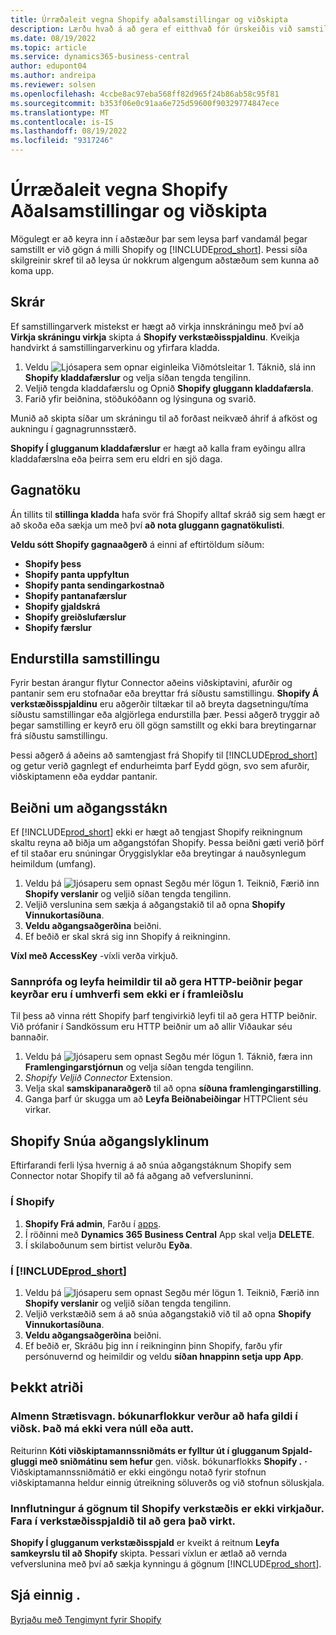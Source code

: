 ```yaml
---
title: Úrræðaleit vegna Shopify aðalsamstillingar og viðskipta
description: Lærðu hvað á að gera ef eitthvað fór úrskeiðis við samstillingu gagna á milli Shopify og Viðskiptamiðst
ms.date: 08/19/2022
ms.topic: article
ms.service: dynamics365-business-central
author: edupont04
ms.author: andreipa
ms.reviewer: solsen
ms.openlocfilehash: 4ccbe8ac97eba568ff82d965f24b86ab58c95f81
ms.sourcegitcommit: b353f06e0c91aa6e725d59600f90329774847ece
ms.translationtype: MT
ms.contentlocale: is-IS
ms.lasthandoff: 08/19/2022
ms.locfileid: "9317246"
---
```

# <a name="troubleshooting-the-shopify-and-business-central-synchronization"></a>Úrræðaleit vegna Shopify Aðalsamstillingar og viðskipta

Mögulegt er að keyra inn í aðstæður þar sem leysa þarf vandamál þegar samstillt er við gögn á milli Shopify og [!INCLUDE[prod_short](../includes/prod_short.md)]. Þessi síða skilgreinir skref til að leysa úr nokkrum algengum aðstæðum sem kunna að koma upp.

## <a name="logs"></a>Skrár

Ef samstillingarverk mistekst er hægt að virkja innskráningu með því að **Virkja skráningu virkja** skipta á **Shopify verkstæðisspjaldinu**. Kveikja handvirkt á samstillingarverkinu og yfirfara kladda.

1. Veldu ![Ljósapera sem opnar eiginleika Viðmótsleitar 1.](../media/ui-search/search_small.png "Segðu mér hvað þú vilt gera") Táknið, slá inn **Shopify kladdafærslur** og velja síðan tengda tengilinn.
2. Veljið tengda kladdafærslu og Opnið **Shopify gluggann kladdafærsla**.
3. Farið yfir beiðnina, stöðukóðann og lýsinguna og svarið.

Munið að skipta síðar um skráningu til að forðast neikvæð áhrif á afköst og aukningu í gagnagrunnsstærð.

**Shopify Í glugganum kladdafærslur** er hægt að kalla fram eyðingu allra kladdafærslna eða þeirra sem eru eldri en sjö daga.

## <a name="data-capture"></a>Gagnatöku

Án tillits til **stillinga kladda** hafa svör frá Shopify alltaf skráð sig sem hægt er að skoða eða sækja um með því **að nota gluggann gagnatökulisti**.

**Veldu sótt Shopify gagnaaðgerð** á einni af eftirtöldum síðum:

- **Shopify þess**
- **Shopify panta uppfyltun**
- **Shopify panta sendingarkostnað**
- **Shopify pantanafærslur**
- **Shopify gjaldskrá**
- **Shopify greiðslufærslur**
- **Shopify færslur**

## <a name="reset-sync"></a>Endurstilla samstillingu

Fyrir bestan árangur flytur Connector aðeins viðskiptavini, afurðir og pantanir sem eru stofnaðar eða breyttar frá síðustu samstillingu. **Shopify Á verkstæðisspjaldinu** eru aðgerðir tiltækar til að breyta dagsetningu/tíma síðustu samstillingar eða algjörlega endurstilla þær. Þessi aðgerð tryggir að þegar samstilling er keyrð eru öll gögn samstillt og ekki bara breytingarnar frá síðustu samstillingu.

Þessi aðgerð á aðeins að samtengjast frá Shopify til [!INCLUDE[prod_short](../includes/prod_short.md)] og getur verið gagnlegt ef endurheimta þarf Eydd gögn, svo sem afurðir, viðskiptamenn eða eyddar pantanir.

## <a name="request-the-access-token"></a>Beiðni um aðgangsstákn

Ef [!INCLUDE[prod_short](../includes/prod_short.md)] ekki er hægt að tengjast Shopify reikningnum skaltu reyna að biðja um aðgangstófan Shopify. Þessa beiðni gæti verið þörf ef til staðar eru snúningar Öryggislyklar eða breytingar á nauðsynlegum heimildum (umfang).

1. Veldu þá ![ljósaperu sem opnast Segðu mér lögun 1.](../media/ui-search/search_small.png "Segðu mér hvað þú vilt gera") Teiknið, Færið inn **Shopify verslanir** og veljið síðan tengda tengilinn.
2. Veljið verslunina sem sækja á aðgangstakið til að opna **Shopify Vinnukortasíðuna**.
3. **Veldu aðgangsaðgerðina** beiðni.
4. Ef beðið er skal skrá sig inn Shopify á reikninginn.

**Víxl með AccessKey** -víxli verða virkjuð.

### <a name="verify-and-enable-permissions-to-make-http-requests-when-running-in-a-non-production-environment"></a>Sannprófa og leyfa heimildir til að gera HTTP-beiðnir þegar keyrðar eru í umhverfi sem ekki er í framleiðslu

Til þess að vinna rétt Shopify þarf tengivirkið leyfi til að gera HTTP beiðnir. Við prófanir í Sandkössum eru HTTP beiðnir um að allir Viðaukar séu bannaðir.

1. Veldu þá ![ljósaperu sem opnast Segðu mér lögun 1.](../media/ui-search/search_small.png "Segðu mér hvað þú vilt gera") Táknið, færa inn **Framlengingarstjórnun** og velja síðan tengda tengilinn.
2. *Shopify Veljið Connector* Extension.
3. Velja skal **samskipanaraðgerð** til að opna **síðuna framlengingarstilling**.
4. Ganga þarf úr skugga um að **Leyfa Beiðnabeiðingar** HTTPClient séu virkar.

## <a name="rotate-the-shopify-access-key"></a>Shopify Snúa aðgangslyklinum

Eftirfarandi ferli lýsa hvernig á að snúa aðgangstáknum Shopify sem Connector notar Shopify til að fá aðgang að vefversluninni.

### <a name="in-shopify"></a>Í Shopify

1. **Shopify Frá admin**, Farðu í [apps](https://www.shopify.com/admin/apps).
2. Í röðinni með **Dynamics 365 Business Central** App skal velja **DELETE**.
3. Í skilaboðunum sem birtist velurðu **Eyða**.

### <a name="in-prod_short"></a>Í [!INCLUDE[prod_short](../includes/prod_short.md)]

1. Veldu þá ![ljósaperu sem opnast Segðu mér lögun 1.](../media/ui-search/search_small.png "Segðu mér hvað þú vilt gera") Teiknið, Færið inn **Shopify verslanir** og veljið síðan tengda tengilinn.
2. Veljið verkstæðið sem á að snúa aðgangstakið við til að opna **Shopify Vinnukortasíðuna**.
3. **Veldu aðgangsaðgerðina** beiðni.
4. Ef beðið er, Skráðu þig inn í reikninginn þinn Shopify, farðu yfir persónuvernd og heimildir og veldu **síðan hnappinn setja upp App**.

## <a name="known-issues"></a>Þekkt atriði

### <a name="gen-bus-posting-group-must-have-a-value-in-customer-it-cannot-be-zero-or-empty"></a>Almenn Strætisvagn. bókunarflokkur verður að hafa gildi í viðsk. Það má ekki vera núll eða autt.

Reiturinn **Kóti viðskiptamannssniðmáts er fylltur út í glugganum Spjald-gluggi með sniðmátinu sem hefur** gen. viðsk. bókunarflokks **Shopify .** **·** Viðskiptamannssniðmátið er ekki eingöngu notað fyrir stofnun viðskiptamanna heldur einnig útreikning söluverðs og við stofnun söluskjala.

### <a name="importing-data-to-your-shopify-shop-isnt-enabled-go-to-the-shop-card-to-enable-it"></a>Innflutningur á gögnum til Shopify verkstæðis er ekki virkjaður. Fara í verkstæðisspjaldið til að gera það virkt.

**Shopify Í glugganum verkstæðisspjald** er kveikt á reitnum **Leyfa samkeyrslu til að Shopify** skipta.  Þessari víxlun er ætlað að vernda vefverslunina með því að sækja kynningu á gögnum [!INCLUDE[prod_short](../includes/prod_short.md)].

## <a name="see-also"></a>Sjá einnig .

[Byrjaðu með Tengimynt fyrir Shopify](get-started.md)  
